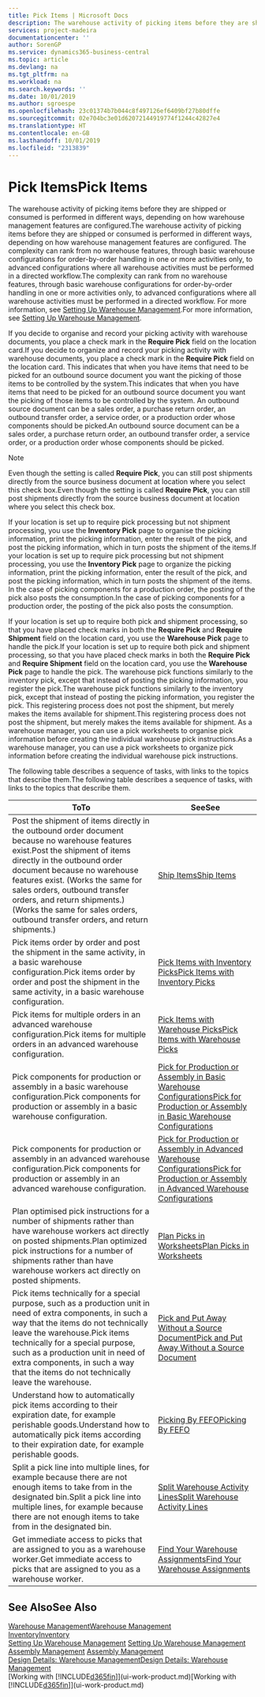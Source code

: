 ```yaml
---
title: Pick Items | Microsoft Docs
description: The warehouse activity of picking items before they are shipped or consumed is performed in different ways, depending on how warehouse management features are configured. The [setup](../configure-warehouse-processes.md) complexity can rank from no warehouse features, through basic warehouse configurations for order-by-order handling in one or more activities only, to advanced configurations where all warehouse activities must be performed in a directed workflow.
services: project-madeira
documentationcenter: ''
author: SorenGP
ms.service: dynamics365-business-central
ms.topic: article
ms.devlang: na
ms.tgt_pltfrm: na
ms.workload: na
ms.search.keywords: ''
ms.date: 10/01/2019
ms.author: sgroespe
ms.openlocfilehash: 23c01374b7b044c8f497126ef6409bf27b80dffe
ms.sourcegitcommit: 02e704bc3e01d62072144919774f1244c42827e4
ms.translationtype: HT
ms.contentlocale: en-GB
ms.lasthandoff: 10/01/2019
ms.locfileid: "2313839"
---
```

# <a name="pick-items"></a><span data-ttu-id="e680c-104">Pick Items</span><span class="sxs-lookup"><span data-stu-id="e680c-104">Pick Items</span></span>
<span data-ttu-id="e680c-105">The warehouse activity of picking items before they are shipped or consumed is performed in different ways, depending on how warehouse management features are configured.</span><span class="sxs-lookup"><span data-stu-id="e680c-105">The warehouse activity of picking items before they are shipped or consumed is performed in different ways, depending on how warehouse management features are configured.</span></span> <span data-ttu-id="e680c-106">The complexity can rank from no warehouse features, through basic warehouse configurations for order-by-order handling in one or more activities only, to advanced configurations where all warehouse activities must be performed in a directed workflow.</span><span class="sxs-lookup"><span data-stu-id="e680c-106">The complexity can rank from no warehouse features, through basic warehouse configurations for order-by-order handling in one or more activities only, to advanced configurations where all warehouse activities must be performed in a directed workflow.</span></span> <span data-ttu-id="e680c-107">For more information, see [Setting Up Warehouse Management](warehouse-setup-warehouse.md).</span><span class="sxs-lookup"><span data-stu-id="e680c-107">For more information, see [Setting Up Warehouse Management](warehouse-setup-warehouse.md).</span></span>

<span data-ttu-id="e680c-108">If you decide to organise and record your picking activity with warehouse documents, you place a check mark in the **Require Pick** field on the location card.</span><span class="sxs-lookup"><span data-stu-id="e680c-108">If you decide to organize and record your picking activity with warehouse documents, you place a check mark in the **Require Pick** field on the location card.</span></span> <span data-ttu-id="e680c-109">This indicates that when you have items that need to be picked for an outbound source document you want the picking of those items to be controlled by the system.</span><span class="sxs-lookup"><span data-stu-id="e680c-109">This indicates that when you have items that need to be picked for an outbound source document you want the picking of those items to be controlled by the system.</span></span> <span data-ttu-id="e680c-110">An outbound source document can be a sales order, a purchase return order, an outbound transfer order, a service order, or a production order whose components should be picked.</span><span class="sxs-lookup"><span data-stu-id="e680c-110">An outbound source document can be a sales order, a purchase return order, an outbound transfer order, a service order, or a production order whose components should be picked.</span></span>

> [!NOTE]
> <span data-ttu-id="e680c-111">Even though the setting is called **Require Pick**, you can still post shipments directly from the source business document at location where you select this check box.</span><span class="sxs-lookup"><span data-stu-id="e680c-111">Even though the setting is called **Require Pick**, you can still post shipments directly from the source business document at location where you select this check box.</span></span>

<span data-ttu-id="e680c-112">If your location is set up to require pick processing but not shipment processing, you use the **Inventory Pick** page to organise the picking information, print the picking information, enter the result of the pick, and post the picking information, which in turn posts the shipment of the items.</span><span class="sxs-lookup"><span data-stu-id="e680c-112">If your location is set up to require pick processing but not shipment processing, you use the **Inventory Pick** page to organize the picking information, print the picking information, enter the result of the pick, and post the picking information, which in turn posts the shipment of the items.</span></span> <span data-ttu-id="e680c-113">In the case of picking components for a production order, the posting of the pick also posts the consumption.</span><span class="sxs-lookup"><span data-stu-id="e680c-113">In the case of picking components for a production order, the posting of the pick also posts the consumption.</span></span>

<span data-ttu-id="e680c-114">If your location is set up to require both pick and shipment processing, so that you have placed check marks in both the **Require Pick** and **Require Shipment** field on the location card, you use the **Warehouse Pick** page to handle the pick.</span><span class="sxs-lookup"><span data-stu-id="e680c-114">If your location is set up to require both pick and shipment processing, so that you have placed check marks in both the **Require Pick** and **Require Shipment** field on the location card, you use the **Warehouse Pick** page to handle the pick.</span></span> <span data-ttu-id="e680c-115">The warehouse pick functions similarly to the inventory pick, except that instead of posting the picking information, you register the pick.</span><span class="sxs-lookup"><span data-stu-id="e680c-115">The warehouse pick functions similarly to the inventory pick, except that instead of posting the picking information, you register the pick.</span></span> <span data-ttu-id="e680c-116">This registering process does not post the shipment, but merely makes the items available for shipment.</span><span class="sxs-lookup"><span data-stu-id="e680c-116">This registering process does not post the shipment, but merely makes the items available for shipment.</span></span> <span data-ttu-id="e680c-117">As a warehouse manager, you can use a pick worksheets to organise pick information before creating the individual warehouse pick instructions.</span><span class="sxs-lookup"><span data-stu-id="e680c-117">As a warehouse manager, you can use a pick worksheets to organize pick information before creating the individual warehouse pick instructions.</span></span>

<span data-ttu-id="e680c-118">The following table describes a sequence of tasks, with links to the topics that describe them.</span><span class="sxs-lookup"><span data-stu-id="e680c-118">The following table describes a sequence of tasks, with links to the topics that describe them.</span></span>   

|<span data-ttu-id="e680c-119">**To**</span><span class="sxs-lookup"><span data-stu-id="e680c-119">**To**</span></span>|<span data-ttu-id="e680c-120">**See**</span><span class="sxs-lookup"><span data-stu-id="e680c-120">**See**</span></span>|
|------------|-------------|  
|<span data-ttu-id="e680c-121">Post the shipment of items directly in the outbound order document because no warehouse features exist.</span><span class="sxs-lookup"><span data-stu-id="e680c-121">Post the shipment of items directly in the outbound order document because no warehouse features exist.</span></span> <span data-ttu-id="e680c-122">(Works the same for sales orders, outbound transfer orders, and return shipments.)</span><span class="sxs-lookup"><span data-stu-id="e680c-122">(Works the same for sales orders, outbound transfer orders, and return shipments.)</span></span>|[<span data-ttu-id="e680c-123">Ship Items</span><span class="sxs-lookup"><span data-stu-id="e680c-123">Ship Items</span></span>](warehouse-how-ship-items.md)|  
|<span data-ttu-id="e680c-124">Pick items order by order and post the shipment in the same activity, in a basic warehouse configuration.</span><span class="sxs-lookup"><span data-stu-id="e680c-124">Pick items order by order and post the shipment in the same activity, in a basic warehouse configuration.</span></span>|[<span data-ttu-id="e680c-125">Pick Items with Inventory Picks</span><span class="sxs-lookup"><span data-stu-id="e680c-125">Pick Items with Inventory Picks</span></span>](warehouse-how-to-pick-items-with-inventory-picks.md)|
|<span data-ttu-id="e680c-126">Pick items for multiple orders in an advanced warehouse configuration.</span><span class="sxs-lookup"><span data-stu-id="e680c-126">Pick items for multiple orders in an advanced warehouse configuration.</span></span>|[<span data-ttu-id="e680c-127">Pick Items with Warehouse Picks</span><span class="sxs-lookup"><span data-stu-id="e680c-127">Pick Items with Warehouse Picks</span></span>](warehouse-how-to-pick-items-for-warehouse-shipment.md)|  
|<span data-ttu-id="e680c-128">Pick components for production or assembly in a basic warehouse configuration.</span><span class="sxs-lookup"><span data-stu-id="e680c-128">Pick components for production or assembly in a basic warehouse configuration.</span></span>|[<span data-ttu-id="e680c-129">Pick for Production or Assembly in Basic Warehouse Configurations</span><span class="sxs-lookup"><span data-stu-id="e680c-129">Pick for Production or Assembly in Basic Warehouse Configurations</span></span>](warehouse-how-to-pick-for-production.md)|
|<span data-ttu-id="e680c-130">Pick components for production or assembly in an advanced warehouse configuration.</span><span class="sxs-lookup"><span data-stu-id="e680c-130">Pick components for production or assembly in an advanced warehouse configuration.</span></span>|[<span data-ttu-id="e680c-131">Pick for Production or Assembly in Advanced Warehouse Configurations</span><span class="sxs-lookup"><span data-stu-id="e680c-131">Pick for Production or Assembly in Advanced Warehouse Configurations</span></span>](warehouse-how-to-pick-for-internal-operations-in-advanced-warehousing.md)|  
|<span data-ttu-id="e680c-132">Plan optimised pick instructions for a number of shipments rather than have warehouse workers act directly on posted shipments.</span><span class="sxs-lookup"><span data-stu-id="e680c-132">Plan optimized pick instructions for a number of shipments rather than have warehouse workers act directly on posted shipments.</span></span>|[<span data-ttu-id="e680c-133">Plan Picks in Worksheets</span><span class="sxs-lookup"><span data-stu-id="e680c-133">Plan Picks in Worksheets</span></span>](warehouse-how-to-plan-picks-in-worksheets.md)|  
|<span data-ttu-id="e680c-134">Pick items technically for a special purpose, such as a production unit in need of extra components, in such a way that the items do not technically leave the warehouse.</span><span class="sxs-lookup"><span data-stu-id="e680c-134">Pick items technically for a special purpose, such as a production unit in need of extra components, in such a way that the items do not technically leave the warehouse.</span></span>|[<span data-ttu-id="e680c-135">Pick and Put Away Without a Source Document</span><span class="sxs-lookup"><span data-stu-id="e680c-135">Pick and Put Away Without a Source Document</span></span>](warehouse-how-to-create-put-aways-from-internal-put-aways.md)|
|<span data-ttu-id="e680c-136">Understand how to automatically pick items according to their expiration date, for example perishable goods.</span><span class="sxs-lookup"><span data-stu-id="e680c-136">Understand how to automatically pick items according to their expiration date, for example perishable goods.</span></span>|[<span data-ttu-id="e680c-137">Picking By FEFO</span><span class="sxs-lookup"><span data-stu-id="e680c-137">Picking By FEFO</span></span>](warehouse-picking-by-fefo.md)|
|<span data-ttu-id="e680c-138">Split a pick line into multiple lines, for example because there are not enough items to take from in the designated bin.</span><span class="sxs-lookup"><span data-stu-id="e680c-138">Split a pick line into multiple lines, for example because there are not enough items to take from in the designated bin.</span></span>|[<span data-ttu-id="e680c-139">Split Warehouse Activity Lines</span><span class="sxs-lookup"><span data-stu-id="e680c-139">Split Warehouse Activity Lines</span></span>](warehouse-how-to-split-warehouse-activity-lines.md)|
|<span data-ttu-id="e680c-140">Get immediate access to picks that are assigned to you as a warehouse worker.</span><span class="sxs-lookup"><span data-stu-id="e680c-140">Get immediate access to picks that are assigned to you as a warehouse worker.</span></span>|[<span data-ttu-id="e680c-141">Find Your Warehouse Assignments</span><span class="sxs-lookup"><span data-stu-id="e680c-141">Find Your Warehouse Assignments</span></span>](warehouse-how-to-find-your-warehouse-assignments.md)|  

## <a name="see-also"></a><span data-ttu-id="e680c-142">See Also</span><span class="sxs-lookup"><span data-stu-id="e680c-142">See Also</span></span>  
[<span data-ttu-id="e680c-143">Warehouse Management</span><span class="sxs-lookup"><span data-stu-id="e680c-143">Warehouse Management</span></span>](warehouse-manage-warehouse.md)  
[<span data-ttu-id="e680c-144">Inventory</span><span class="sxs-lookup"><span data-stu-id="e680c-144">Inventory</span></span>](inventory-manage-inventory.md)  
<span data-ttu-id="e680c-145">[Setting Up Warehouse Management](warehouse-setup-warehouse.md)   </span><span class="sxs-lookup"><span data-stu-id="e680c-145">[Setting Up Warehouse Management](warehouse-setup-warehouse.md)   </span></span>  
<span data-ttu-id="e680c-146">[Assembly Management](assembly-assemble-items.md)  </span><span class="sxs-lookup"><span data-stu-id="e680c-146">[Assembly Management](assembly-assemble-items.md)  </span></span>  
[<span data-ttu-id="e680c-147">Design Details: Warehouse Management</span><span class="sxs-lookup"><span data-stu-id="e680c-147">Design Details: Warehouse Management</span></span>](design-details-warehouse-management.md)  
<span data-ttu-id="e680c-148">[Working with [!INCLUDE[d365fin](includes/d365fin_md.md)]](ui-work-product.md)</span><span class="sxs-lookup"><span data-stu-id="e680c-148">[Working with [!INCLUDE[d365fin](includes/d365fin_md.md)]](ui-work-product.md)</span></span>
